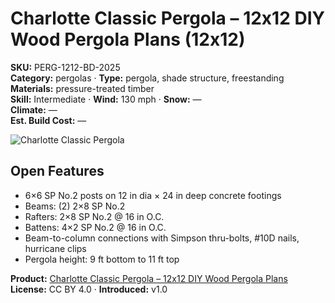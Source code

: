 # Charlotte Classic Pergola – 12x12 DIY Wood Pergola Plans (12x12)
**SKU:** PERG-1212-BD-2025  
**Category:** pergolas · **Type:** pergola, shade structure, freestanding  
**Materials:** pressure-treated timber  
**Skill:** Intermediate · **Wind:** 130 mph · **Snow:** —  
**Climate:** —  
**Est. Build Cost:** —

![Charlotte Classic Pergola](https://i.etsystatic.com/59867749/r/il/e43b43/7007770822/il_fullxfull.7007770822_js20.jpg)

## Open Features
- 6×6 SP No.2 posts on 12 in dia × 24 in deep concrete footings
- Beams: (2) 2×8 SP No.2
- Rafters: 2×8 SP No.2 @ 16 in O.C.
- Battens: 4×2 SP No.2 @ 16 in O.C.
- Beam-to-column connections with Simpson thru-bolts, #10D nails, hurricane clips
- Pergola height: 9 ft bottom to 11 ft top

**Product:** [Charlotte Classic Pergola – 12x12 DIY Wood Pergola Plans](https://bamboodesigns.shop/products/charlotte-classic-pergola-12x12)  
**License:** CC BY 4.0 · **Introduced:** v1.0
